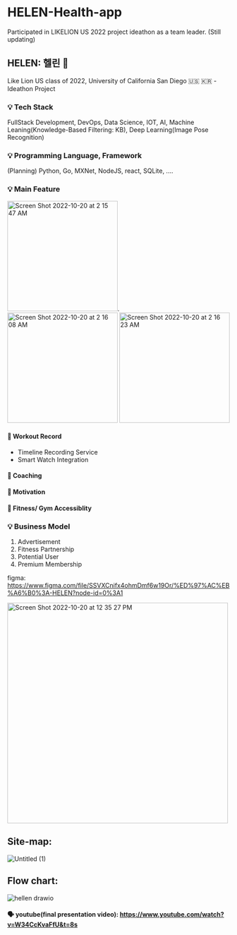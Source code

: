 # HELEN-Health-app
Participated in LIKELION US 2022 project ideathon as a team leader. (Still updating)

## HELEN: 헬린 🦁

Like Lion US class of 2022, University of California San Diego 🇺🇸 🇰🇷 - Ideathon Project



### 💡 Tech Stack

FullStack Development, DevOps, Data Science, IOT, AI,
Machine Leaning(Knowledge-Based Filtering: KB), 
Deep Learning(Image Pose Recognition)



### 💡 Programming Language, Framework

(Planning) Python, Go, MXNet, NodeJS, react, SQLite, .... 




### 💡 Main Feature 

<img width="250" alt="Screen Shot 2022-10-20 at 2 15 47 AM" src="https://user-images.githubusercontent.com/88092102/196908519-8323cfb6-3c43-4edf-8dd1-dbadad15596a.png">.    <img width="250" alt="Screen Shot 2022-10-20 at 2 16 08 AM" src="https://user-images.githubusercontent.com/88092102/196908565-5cd96154-996a-4dac-a976-87e2343da5b9.png">      <img width="250" alt="Screen Shot 2022-10-20 at 2 16 23 AM" src="https://user-images.githubusercontent.com/88092102/196908580-ffd90b90-cce0-4b25-acc5-5341697e8a99.png">

#### 📍 Workout Record
- Timeline Recording Service
- Smart Watch Integration 



#### 📍 Coaching



#### 📍 Motivation


#### 📍 Fitness/ Gym Accessiblity





### 💡 Business Model

1. Advertisement
2. Fitness Partnership
3. Potential User
4. Premium Membership



figma: https://www.figma.com/file/SSVXCnifx4ohmDmf6w19Or/%ED%97%AC%EB%A6%B0%3A-HELEN?node-id=0%3A1

<img width="500" alt="Screen Shot 2022-10-20 at 12 35 27 PM" src="https://user-images.githubusercontent.com/88092102/197041498-aa3124be-41b3-455d-8f70-542a469edf2c.png">



Site-map:
---
![Untitled (1)](https://user-images.githubusercontent.com/88092102/196915057-bff44136-222a-4e39-8f8e-079195865e29.png)

Flow chart: 
---
![hellen drawio](https://user-images.githubusercontent.com/88092102/196915092-e7a77f92-5a62-4428-89cf-fd0f20c2953c.png)



#### 🗣 youtube(final presentation video): https://www.youtube.com/watch?v=W34CcKvaFfU&t=8s
